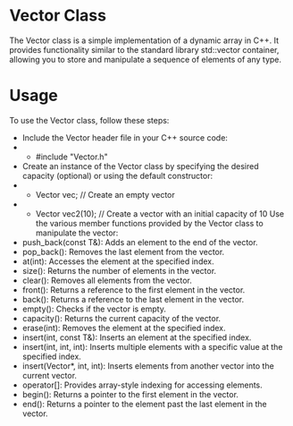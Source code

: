 # Vector Class
The Vector class is a simple implementation of a dynamic array in C++. It provides functionality similar to the standard library std::vector container, allowing you to store and manipulate a sequence of elements of any type.
# Usage
To use the Vector class, follow these steps:
- Include the Vector header file in your C++ source code:
- - #include "Vector.h"
- Create an instance of the Vector class by specifying the desired capacity (optional) or using the default constructor:
- - Vector<int> vec;  // Create an empty vector
- - Vector<double> vec2(10);  // Create a vector with an initial capacity of 10
Use the various member functions provided by the Vector class to manipulate the vector:
- push_back(const T&): Adds an element to the end of the vector.
- pop_back(): Removes the last element from the vector.
- at(int): Accesses the element at the specified index.
- size(): Returns the number of elements in the vector.
- clear(): Removes all elements from the vector.
- front(): Returns a reference to the first element in the vector.
- back(): Returns a reference to the last element in the vector.
- empty(): Checks if the vector is empty.
- capacity(): Returns the current capacity of the vector.
- erase(int): Removes the element at the specified index.
- insert(int, const T&): Inserts an element at the specified index.
- insert(int, int, int): Inserts multiple elements with a specific value at the specified index.
- insert(Vector*, int, int): Inserts elements from another vector into the current vector.
- operator[]: Provides array-style indexing for accessing elements.
- begin(): Returns a pointer to the first element in the vector.
- end(): Returns a pointer to the element past the last element in the vector.
